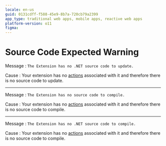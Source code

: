 ```yaml
---
locale: en-us
guid: 0131cdff-f588-45e9-8b7a-720cb79a2399
app_type: traditional web apps, mobile apps, reactive web apps
platform-version: o11
figma:
---
```


# Source Code Expected Warning

Message
:   `The Extension has no .NET source code to update.`
  
Cause
:   Your extension has no [actions](<../../../integration-with-systems/integration-studio/managing-extensions/action-define.md>) associated with it and therefore there is no source code to update.

---

Message
:   `The Extension has no source code to compile.`

Cause
:   Your extension has no [actions](<../../../integration-with-systems/integration-studio/managing-extensions/action-define.md>) associated with it and therefore there is no source code to compile.

---

Message
:   `The Extension has no .NET source code to compile.`

Cause
:   Your extension has no [actions](<../../../integration-with-systems/integration-studio/managing-extensions/action-define.md>) associated with it and therefore there is no source code to compile.